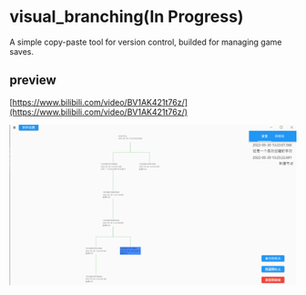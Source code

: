 # visual_branching(In Progress)

A simple copy-paste tool for version control, builded for managing game saves.  

## preview
[https://www.bilibili.com/video/BV1AK421t76z/](https://www.bilibili.com/video/BV1AK421t76z/)  


![tree view](./DOC/Imgs/preview.png)
